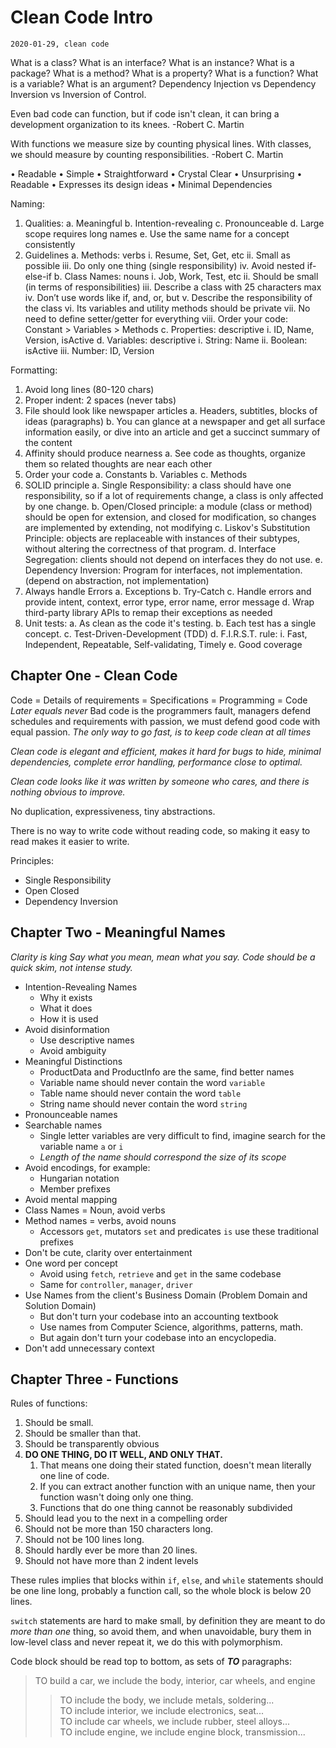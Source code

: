 # Clean Code Intro

`2020-01-29, clean code`

What is a class?
What is an interface?
What is an instance?
What is a package?
What is a method?
What is a property?
What is a function?
What is a variable?
What is an argument?
Dependency Injection vs Dependency Inversion vs Inversion of Control.

Even bad code can function, but if code isn't clean, it can bring a development organization to its knees.
-Robert C. Martin

With functions we measure size by counting physical lines. With classes, we should measure by counting responsibilities.
-Robert C. Martin

• Readable
• Simple
• Straightforward
• Crystal Clear
• Unsurprising
• Readable
• Expresses its design ideas
• Minimal Dependencies

Naming:

1. Qualities:
   a. Meaningful
   b. Intention-revealing
   c. Pronounceable
   d. Large scope requires long names
   e. Use the same name for a concept consistently
2. Guidelines
   a. Methods: verbs
   i. Resume, Set, Get, etc
   ii. Small as possible
   iii. Do only one thing (single responsibility)
   iv. Avoid nested if-else-if
   b. Class Names: nouns
   i. Job, Work, Test, etc
   ii. Should be small (in terms of responsibilities)
   iii. Describe a class with 25 characters max
   iv. Don’t use words like if, and, or, but
   v. Describe the responsibility of the class
   vi. Its variables and utility methods should be private
   vii. No need to define setter/getter for everything
   viii. Order your code: Constant > Variables > Methods
   c. Properties: descriptive
   i. ID, Name, Version, isActive
   d. Variables: descriptive
   i. String: Name
   ii. Boolean: isActive
   iii. Number: ID, Version

Formatting:

1. Avoid long lines (80-120 chars)
2. Proper indent: 2 spaces (never tabs)
3. File should look like newspaper articles
   a. Headers, subtitles, blocks of ideas (paragraphs)
   b. You can glance at a newspaper and get all surface information easily, or dive into an article and get a succinct summary of the content
4. Affinity should produce nearness
   a. See code as thoughts, organize them so related thoughts are near each other
5. Order your code
   a. Constants
   b. Variables
   c. Methods
6. SOLID principle
   a. Single Responsibility: a class should have one responsibility, so if a lot of requirements change, a class is only affected by one change.
   b. Open/Closed principle: a module (class or method) should be open for extension, and closed for modification, so changes are implemented by extending, not modifying
   c. Liskov's Substitution Principle: objects are replaceable with instances of their subtypes, without altering the correctness of that program.
   d. Interface Segregation: clients should not depend on interfaces they do not use.
   e. Dependency Inversion: Program for interfaces, not implementation. (depend on abstraction, not implementation)
7. Always handle Errors
   a. Exceptions
   b. Try-Catch
   c. Handle errors and provide intent, context, error type, error name, error message
   d. Wrap third-party library APIs to remap their exceptions as needed
8. Unit tests:
   a. As clean as the code it's testing.
   b. Each test has a single concept.
   c. Test-Driven-Development (TDD)
   d. F.I.R.S.T. rule:
   i. Fast, Independent, Repeatable, Self-validating, Timely
   e. Good coverage

## Chapter One - Clean Code

Code = Details of requirements = Specifications = Programming = Code
_Later equals never_
Bad code is the programmers fault, managers defend schedules and requirements with passion, we must defend good code with equal passion.
_The only way to go fast, is to keep code clean at all times_

_Clean code is elegant and efficient, makes it hard for bugs to hide, minimal dependencies, complete error handling, performance close to optimal._

_Clean code looks like it was written by someone who cares, and there is nothing obvious to improve._

No duplication, expressiveness, tiny abstractions.

There is no way to write code without reading code, so making it easy to read makes it easier to write.

Principles:

- Single Responsibility
- Open Closed
- Dependency Inversion

## Chapter Two - Meaningful Names

_Clarity is king_
_Say what you mean, mean what you say._
_Code should be a quick skim, not intense study._

- Intention-Revealing Names
  - Why it exists
  - What it does
  - How it is used
- Avoid disinformation
  - Use descriptive names
  - Avoid ambiguity
- Meaningful Distinctions
  - ProductData and ProductInfo are the same, find better names
  - Variable name should never contain the word `variable`
  - Table name should never contain the word `table`
  - String name should never contain the word `string`
- Pronounceable names
- Searchable names
  - Single letter variables are very difficult to find, imagine search for the variable name `a` or `i`
  - _Length of the name should correspond the size of its scope_
- Avoid encodings, for example:
  - Hungarian notation
  - Member prefixes
- Avoid mental mapping
- Class Names = Noun, avoid verbs
- Method names = verbs, avoid nouns
  - Accessors `get`, mutators `set` and predicates `is` use these traditional prefixes
- Don't be cute, clarity over entertainment
- One word per concept
  - Avoid using `fetch`, `retrieve` and `get` in the same codebase
  - Same for `controller`, `manager`, `driver`
- Use Names from the client's Business Domain (Problem Domain and Solution Domain)
  - But don't turn your codebase into an accounting textbook
  - Use names from Computer Science, algorithms, patterns, math.
  - But again don't turn your codebase into an encyclopedia.
- Don't add unnecessary context

## Chapter Three - Functions

Rules of functions:

1. Should be small.
2. Should be smaller than that.
3. Should be transparently obvious
4. **DO ONE THING, DO IT WELL, AND ONLY THAT.**
   1. That means one doing their stated function, doesn't mean literally one line of code.
   2. If you can extract another function with an unique name, then your function wasn't doing only one thing.
   3. Functions that do one thing cannot be reasonably subdivided
5. Should lead you to the next in a compelling order
6. Should not be more than 150 characters long.
7. Should not be 100 lines long.
8. Should hardly ever be more than 20 lines.
9. Should not have more than 2 indent levels

These rules implies that blocks within `if`, `else`, and `while` statements should be one line long, probably a function call, so the whole block is below 20 lines.

`switch` statements are hard to make small, by definition they are meant to do _more than one_ thing, so avoid them, and when unavoidable, bury them in low-level class and never repeat it, we do this with polymorphism.

Code block should be read top to bottom, as sets of _**TO**_ paragraphs:

> TO build a car, we include the body, interior, car wheels, and engine
>
> > TO include the body, we include metals, soldering...\
> > TO include interior, we include electronics, seat...\
> > TO include car wheels, we include rubber, steel alloys...\
> > TO include engine, we include engine block, transmission...
